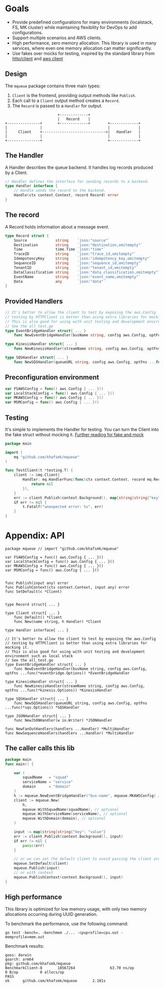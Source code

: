 # Goals

- Provide predefined configurations for many environments (localstack, FS, MK cluster) while maintaining flexibility for DevOps to add configurations.
- Support multiple scenarios and AWS clients.
- High performance, zero memory allocation. This library is used in many services, where even one memory allocation can matter significantly.
- Use fakes over mocks for testing, inspired by the standard library from [http/client](https://github.com/golang/go/blob/master/src/net/http/client.go#L61-L77)
  and [aws client](https://github.com/aws/aws-sdk-go-v2/blob/4509a600408280c8dcdbc6825ba750cf1628423d/service/kinesis/options.go#L115)


## Design

The `mqueue` package contains three main types:

1. `Client` is the frontend, providing output methods like `Publish`.
2. Each call to a `Client` output method creates a `Record`.
3. The `Record` is passed to a `Handler` for output.

```
                        +-------------+
                        |   Record    |
+---------------+       +-------------+        +-------------+
|               |                              |             |
|     Client    +----------------------------->|   Handler   |
|               |                              |             |
+---------------+                              +-------------+
```

## The Handler

A Handler describes the queue backend. It handles log records produced by a
Client.

```go
// Handler defines the interface for sending records to a backend.
type Handler interface {
	// Handle sends the record to the backend.
	Handle(ctx context.Context, record Record) error
}
```

## The record

A Record holds information about a message event.

```go
type Record struct {
	Source             string    `json:"source"`
	Destination        string    `json:"destination,omitempty"`
	Time               time.Time `json:"time"`
	TraceID            string    `json:"trace_id,omitempty"`
	IdempotencyKey     string    `json:"idempotency_key,omitempty"`
	SequenceID         string    `json:"sequence_id,omitempty"`
	TenantID           string    `json:"tenant_id,omitempty"`
	DataClassification string    `json:"data_classification,omitempty"`
	EventName          string    `json:"event_name,omitempty"`
	Data               any       `json:"data"`
}
```

## Provided Handlers

```go
// It's better to allow the client to test by exposing the aws.Config
// testing by HTTPClient is better than using extra libraries for mocking it.
// This is also good for using with unit testing and development environment such as local stack
// See the all_test.go
type EventBridgeHandler struct{ ... }
	func NewEventBridgeHandler(busName string, config aws.Config, optFns ...func(*eventbridge.Options)) *EventBridgeHandler

type KinesisHandler struct{ ... }
	func NewKinesisHandler(streamName string, config aws.Config, optFns ...func(*kinesis.Options)) *KinesisHandler

type SQSHandler struct{ ... }
	func NewSQSHandler(queueURL string, config aws.Config, optFns ...func(*sqs.Options)) *SQSHandler
```

## Preconfiguration environment

```go
var FSAWSConfig = func() aws.Config { ... }()
var LocalStackConfig = func() aws.Config { ... }()
var MKAWSConfig = func() aws.Config { ... }()
var MSMConfig = func() aws.Config { ... }()
```

## Testing

It's simple to implements the Handler for testing. You can turn the Client into
the fake struct without mocking it. [Further reading for fake and mock](https://martinfowler.com/articles/mocksArentStubs.html)


```go
package main

import (
	mq "github.com/khafsmk/mqueue"
)

func TestClient(t *testing.T) {
	client := &mq.Client{
		Handler: mq.HandlerFunc(func(ctx context.Context, record mq.Record) error {
			return nil
		}),
	}
	err := client.Publish(context.Background(), map[string]string{"key": "value"})
	if err != nil {
		t.Fatalf("unexpected error: %v", err)
	}
}
```

# Appendix: API

```
package mqueue // import "github.com/khafsmk/mqueue"

var FSAWSConfig = func() aws.Config { ... }()
var LocalStackConfig = func() aws.Config { ... }()
var MKAWSConfig = func() aws.Config { ... }()
var MSMConfig = func() aws.Config { ... }()


func Publish(input any) error
func PublishContext(ctx context.Context, input any) error
func SetDefault(c *Client)


type Record struct{ ... }

type Client struct{ ... }
	func Default() *Client
	func New(name string, h Handler) *Client

type Handler interface{ ... }

// It's better to allow the client to test by exposing the aws.Config
// testing by HTTPClient is better than using extra libraries for mocking it.
// This is also good for using with unit testing and development environment such as local stack
// See the all_test.go
type EventBridgeHandler struct{ ... }
	func NewEventBridgeHandler(busName string, config aws.Config, optFns ...func(*eventbridge.Options)) *EventBridgeHandler

type KinesisHandler struct{ ... }
	func NewKinesisHandler(streamName string, config aws.Config, optFns ...func(*kinesis.Options)) *KinesisHandler

type SQSHandler struct{ ... }
	func NewSQSHandler(queueURL string, config aws.Config, optFns ...func(*sqs.Options)) *SQSHandler

type JSONHandler struct{ ... }
	func NewJSONHandler(w io.Writer) *JSONHandler

func NewFanOutHandlers(handlers ...Handler) *MultiHandler
func NewSequenceHandlers(handlers ...Handler) *MultiHandler
```

## The caller calls this lib

```go
package main
func main() {

	var (
		squadName   = "squad"
		serviceName = "service"
		domain      = "domain"
	)
	h := mqueue.NewEventBridgeHandler("bus-name", mqueue.MKAWSConfig) // or mqueue.LocalStackConfig
	client := mqueue.New(
		h,
		mqueue.WithSquadName(squadName), // optional
		mqueue.WithServiceName(serviceName), // optional
		mqueue.WithDomain(domain), // optional
	)

	input := map[string]string{"key": "value"}
	err := client.Publish(context.Background(), input)
	if err != nil {
		panic(err)
	}

	// or we can set the default client to avoid passing the client around
	mqueue.SetDefault(client)
	mqueue.Publish(input)
	// or with context
	mqueue.PublishContext(context.Background(), input)
}
```


## High performance

This library is optimized for low memory usage, with only two memory allocations occurring during UUID generation.

To benchmark the performance, use the following command:


```
go test -bench=. -benchmem ./... -cpuprofile=cpu.out -memprofile=mem.out
```

Benchmark results:

```
goos: darwin
goarch: arm64
pkg: github.com/khafsmk/mqueue
BenchmarkClient-8       18567264                63.70 ns/op            0 B/op          0 allocs/op
PASS
ok      github.com/khafsmk/mqueue       2.101s
```
